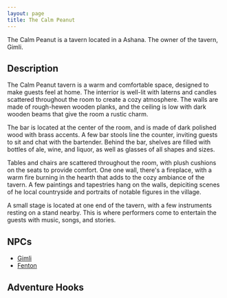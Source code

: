 ```yaml
---
layout: page
title: The Calm Peanut
---
```

The Calm Peanut is a tavern located in a Ashana. The owner of the tavern, Gimli.

## Description
The Calm Peanut tavern is a warm and comfortable space, designed to make guests feel at home. The interrior is well-lit with laterns and candles scattered throughout the room to create a cozy atmosphere. The walls are made of rough-hewen wooden planks, and the ceiling is low with dark wooden beams that give the room a rustic charm.

The bar is located at the center of the room, and is made of dark polished wood with brass accents. A few bar stools line the counter, inviting guests to sit and chat with the bartender. Behind the bar, shelves are filled with bottles of ale, wine, and liquor, as well as glasses of all shapes and sizes.

Tables and chairs are scattered throughout the room, with plush cushions on the seats to provide comfort. One one wall, there's a fireplace, with a warm fire burning in the hearth that adds to the cozy ambiance of the tavern. A few paintings and tapestries hang on the walls, depiciting scenes of he local countryside and portraits of notable figures in the village.

A small stage is located at one end of the tavern, with a few instruments resting on a stand nearby. This is where performers come to entertain the guests with music, songs, and stories.

## NPCs

* [Gimli](NPCs/Gimli)
* [Fenton](NPCs/Fenton)

## Adventure Hooks

